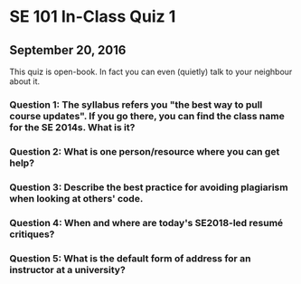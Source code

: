 # SE 101 In-Class Quiz 1
## September 20, 2016

This quiz is open-book. In fact you can even (quietly) talk to your neighbour about it.

### Question 1: The syllabus refers you "the best way to pull course updates". If you go there, you can find the class name for the SE 2014s. What is it?

### Question 2: What is one person/resource where you can get help?

### Question 3: Describe the best practice for avoiding plagiarism when looking at others' code.

### Question 4: When and where are today's SE2018-led resumé critiques?

### Question 5: What is the default form of address for an instructor at a university?
